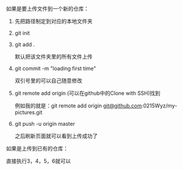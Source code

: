 如果是要上传文件到一个新的仓库：  

1. 先把路径制定到对应的本地文件夹

2. git init

3. git add .  

    默认把该文件夹里的所有文件上传

4.  git commit -m "loading first time"

    双引号里的可以自己随意修改

5.  git remote add origin (可以在github中的Clone with SSH)找到

    例如我的就是：git remote add origin git@github.com:0215Wyz/my-pictures.git

6. git push -u origin master

    之后刷新页面就可以看到上传成功了

如果是上传到已有的仓库：  

直接执行3，4，5，6就可以